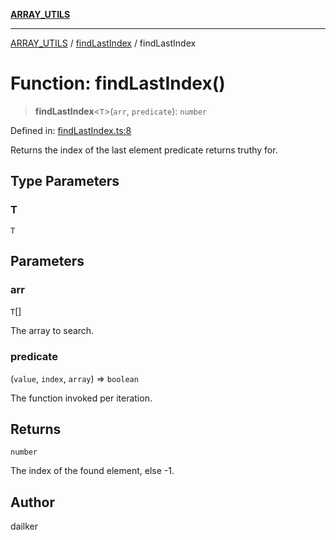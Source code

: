 [**ARRAY_UTILS**](../../README.md)

***

[ARRAY_UTILS](../../README.md) / [findLastIndex](../README.md) / findLastIndex

# Function: findLastIndex()

> **findLastIndex**\<`T`\>(`arr`, `predicate`): `number`

Defined in: [findLastIndex.ts:8](https://github.com/dailker/everyutil/blob/ed6336a7c6553ed095d55eb280ece446462248a8/src/array/findLastIndex.ts#L8)

Returns the index of the last element predicate returns truthy for.

## Type Parameters

### T

`T`

## Parameters

### arr

`T`[]

The array to search.

### predicate

(`value`, `index`, `array`) => `boolean`

The function invoked per iteration.

## Returns

`number`

The index of the found element, else -1.

## Author

dailker
